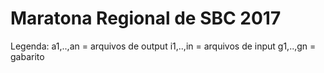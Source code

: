# Maratona Regional de SBC 2017
Legenda:
a1,..,an = arquivos de output
i1,..,in = arquivos de input
g1,..,gn = gabarito
